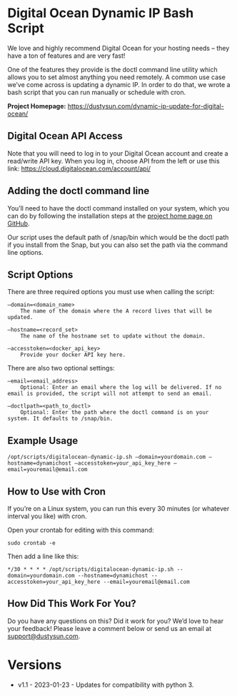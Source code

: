 # Digital Ocean Dynamic IP Bash Script

We love and highly recommend Digital Ocean for your hosting needs – they have a ton of features and are very fast!

One of the features they provide is the doctl command line utility which allows you to set almost anything you need remotely. A common use case we’ve come across is updating a dynamic IP. In order to do that, we wrote a bash script that you can run manually or schedule with cron.

**Project Homepage:** https://dustysun.com/dynamic-ip-update-for-digital-ocean/
## Digital Ocean API Access

Note that you will need to log in to your Digital Ocean account and create a read/write API key. When you log in, choose API from the left or use this link: https://cloud.digitalocean.com/account/api/

## Adding the doctl command line

You’ll need to have the doctl command installed on your system, which you can do by following the installation steps at the [project home page on GitHub]( https://github.com/digitalocean/doctl/blob/master/README.md).

Our script uses the default path of /snap/bin which would be the doctl path if you install from the Snap, but you can also set the path via the command line options.

## Script Options
There are three required options you must use when calling the script:

~~~~
–domain=<domain_name>
    The name of the domain where the A record lives that will be updated.

–hostname=<record_set>
    The name of the hostname set to update without the domain.

–accesstoken=<docker_api_key>
    Provide your docker API key here.
~~~~

There are also two optional settings:
~~~~
–email=<email_address>
    Optional: Enter an email where the log will be delivered. If no email is provided, the script will not attempt to send an email.

–doctlpath=<path_to_doctl>
    Optional: Enter the path where the doctl command is on your system. It defaults to /snap/bin.
~~~~

## Example Usage

`/opt/scripts/digitalocean-dynamic-ip.sh –domain=yourdomain.com –hostname=dynamichost –accesstoken=your_api_key_here –email=youremail@email.com`

## How to Use with Cron

If you’re on a Linux system, you can run this every 30 minutes (or whatever interval you like) with cron.

Open your crontab for editing with this command:

`sudo crontab -e`

Then add a line like this:

`*/30 * * * * /opt/scripts/digitalocean-dynamic-ip.sh --domain=yourdomain.com --hostname=dynamichost --accesstoken=your_api_key_here --email=youremail@email.com`

## How Did This Work For You?
Do you have any questions on this? Did it work for you? We’d love to hear your feedback! Please leave a comment below or send us an email at [support@dustysun.com](mailto:support@dustysun.com).

# Versions

* v1.1 - 2023-01-23 - Updates for compatibility with python 3.